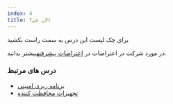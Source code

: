 ```yaml
---
index: 4
title: الان چی؟
---
```

برای چک لیست این درس به سمت راست بکشید

در مورد شرکت در اعتراضات در [اعتراضات پیشرفته](umbrella://work/protests/advanced)بیشتر بدانید.

### درس های مرتبط

*   [برنامه ریزی امنیتی](umbrella://assess-your-risk/security-planning)
*   [تجهیزات محافظت کننده](umbrella://travel/protective-equipment)